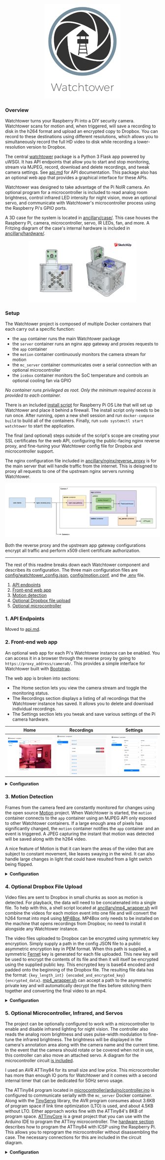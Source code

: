
<p align="center">
  <img src="ancillary/watchtower.png" width="250" />
</p>
<p class="aligncenter">
    

### Overview

Watchtower turns your Raspberry Pi into a DIY security camera. Watchtower scans for motion and, when triggered, will save a recording to disk in the h264 format and upload an encrypted copy to Dropbox. You can record to these destinations using different resolutions, which allows you to simultaneously record the full HD video to disk while recording a lower-resolution version to Dropbox.

The central [watchtower](watchtower) package is a Python 3 Flask app powered by uWSGI. It has API endpoints that allow you to start and stop monitoring, stream via MJPEG, record, download and delete recordings, and tweak camera settings. See [api.md](ancillary/api.md) for API documentation. This package also has an optional web app that provides a graphical interface for these APIs.

Watchtower was designed to take advantage of the Pi NoIR camera. An optional program for a microcontroller is included to read analog room brightness, control infrared LED intensity for night vision, move an optional servo, and communicate with Watchtower's microcontroller process using the Raspberry Pi's GPIO ports.

A 3D case for the system is located in [ancillary/case/](ancillary/case/). This case houses the Raspberry Pi, camera, microcontroller, servo, IR LEDs, fan, and more. A Fritzing diagram of the case's internal hardware is included in [ancillary/hardware/](ancillary/hardware).
<p align="center">
    <img src="ancillary/case/v3/v3_xray.png" width="350" />
</p>

### Setup

The Watchtower project is composed of multiple Docker containers that each carry out a specific function:
- the `app` container runs the main Watchtower package
- the `server` container runs an nginx app gateway and proxies requests to the `app` container
- the `motion` container continuously monitors the camera stream for motion
- the `mc_server` container communicates over a serial connection with an optional microcontroller
- the `icebox` container monitors the SoC temperature and controls an optional cooling fan via GPIO

_No container runs privileged as root. Only the minimum required access is provided to each container._

There is an included [install script](install.sh) for Raspberry Pi OS Lite that will set up Watchtower and place it behind a firewall. The install script only needs to be run once. After running, open a new shell session and run `docker-compose build` to build all of the containers. Finally, run `sudo systemctl start watchtower` to start the application.

The final (and optional) steps outside of the script's scope are creating your SSL certificates for the web API, configuring the public-facing nginx reverse proxy, and fine-tuning your Watchtower config file for Dropbox and microcontroller support.

The nginx configuration file included in [ancillary/nginx/reverse_proxy](ancillary/nginx/reverse_proxy) is for the main server that will handle traffic from the internet. This is deisgned to proxy all requests to one of the upstream nginx servers running Watchtower.

<p align="center">
<img src="ancillary/system_diagram.png"/>
</p>

Both the reverse proxy and the upstream app gateway configurations encrypt all traffic and perform x509 client certificate authorization.

---

The rest of this readme breaks down each Watchtower component and describes its configuration. The three main configuration files are [config/watchtower_config.json](config/watchtower_config.json), [config/motion.conf](config/motion.conf), and the [.env](.env) file.
 1. [API endpoints](ancillary/api.md)
 2. [Front-end web app](#2-front-end-web-app)
 3. [Motion detection](#3-motion-detection)
 4. [Optional Dropbox file upload](#4-optional-dropbox-file-upload)
 5. [Optional microcontroller](#5-optional-microcontroller-infrared-and-servos)


### 1. API Endpoints

 Moved to [api.md](ancillary/api.md).

### 2. Front-end web app

An optional web app for each Pi's Watchtower instance can be enabled. You can access it in a browser through the reverse proxy by going to `https://proxy_address/camera0/`. This provides a simple interface for Watchtower built with [Bootstrap](https://getbootstrap.com/). 

The web app is broken into sections:
- The Home section lets you view the camera stream and toggle the monitoring status.
- The Recordings section displays a listing of all recordings that the Watchtower instance has saved. It allows you to delete and download individual recordings.
- The Settings section lets you tweak and save various settings of the Pi camera hardware.

| Home | Recordings | Settings |
| --- | --- | --- |
| <img src="ancillary/screenshots/home.jpg" width="235"/> | <img src="ancillary/screenshots/recordings.jpg" width="235"/> | <img src="ancillary/screenshots/settings.jpg" width="235"/>|

<details>
  <summary><b>Configuration</b></summary>
  
There is only a single configuration option for the web app in the config JSON file. Omit or set `WEB_APP_ENABLED` to false to turn off the web app. When disabled, requests to load the app will 404.
</details>

### 3. Motion Detection

Frames from the camera feed are constantly monitored for changes using the open source [Motion](https://motion-project.github.io/) project. When Watchtower is started, the `motion` container connects to the `app` container using an MJPEG API only exposed to other Watchtower containers. If a large enough area of pixels has significantly changed, the `motion` container notifies the `app` container and an event is triggered. A JPEG capturing the instant that motion was detected will be saved along with the h264 video.

A nice feature of Motion is that it can learn the areas of the video that are subject to constant movement, like leaves swaying in the wind. It can also handle large changes in light that could have resulted from a light switch being flipped.

<details>
  <summary><b>Configuration</b></summary>

All motion detection settings are housed inside the `motion.conf` file. The full documentation on Motion's configuration options is listed [here](https://motion-project.github.io/motion_config.html#Configuration_OptionsAlpha). Be sure the width and height specified in `motion.conf` matches the `MJPEG_SIZE` specified in `watchtower_config.json`.

Two useful configurations in `watchtower_config.json` are:
- `MAX_EVENT_TIME` the maximum number of seconds for a single recording.
- `RECORDING_PADDING` the number of seconds to record before and after motion occurs.
</details>


### 4. Optional Dropbox File Upload

Video files are sent to Dropbox in small chunks as soon as motion is detected. For playback, the data will need to be concatenated into a single file. To help with this, a shell script located at [ancillary/mp4_wrapper.sh](ancillary/mp4_wrapper.sh) will combine the videos for each motion event into one file and will convert the h264 format into mp4 using [MP4Box](https://gpac.wp.imt.fr/mp4box/). MP4Box only needs to be installed on the machine that opens recordings from Dropbox; no need to install it alongside any Watchtower instance.

The video files uploaded to Dropbox can be encrypted using symmetric key encryption. Simply supply a path in the config JSON file to a public asymmetric encryption key in PEM format. When this path is supplied, a symmetric [Fernet](https://cryptography.io/en/latest/fernet.html) key is generated for each file uploaded. This new key will be used to encrypt the contents of its file and then it will itself be encrypted using the supplied public key. This encrypted key is base64 encoded and padded onto the beginning of the Dropbox file. The resulting file data has the format: `{key_length_int} {encoded_and_encrypted_key}{encrypted_data}`. [mp4_wrapper.sh](ancillary/mp4_wrapper.sh) can accept a path to the asymmetric private key and will automatically decrypt the files before stitching them together and converting the final video to an mp4.

<details>
  <summary><b>Configuration</b></summary>

All Dropbox properties are contained inside the `dropbox` key of the `DESTINATIONS` object in the config JSON file. Dropbox can be disabled by deleting the `dropbox` entry.
- `file_chunk_kb` determines the maximum file size in kilobytes that will be uploaded to Dropbox. Files are saved in series using the name `video#.h264` like `video0.h264`, `video1.h264`, etc.
- `token` is the Dropbox API token for your account.
- `public_key_path` the path to the public asymmetric key. If `null` is supplied or this field is omitted, the Dropbox files are not encrypted.
- `size` is an array containing the width and height of the videos saved to Dropbox. This is useful for specifying a smaller size for Dropbox, saving storage and network resources. 
</details>

### 5. Optional Microcontroller, Infrared, and Servos

The project can be optionally configured to work with a microcontroller to enable and disable infrared lighting for night vision. The controller also reads the analog room brightness and uses pulse-width modulation to fine-tune the infrared brightness. The brightness will be displayed in the camera's annotation area along with the camera name and the current time. In the event that the camera should rotate or be covered when not in use, this controller can also move an attached servo. A diagram for the microcontroller circuit [is included](/ancillary/hardware).

I used an AVR ATTiny84 for its small size and low price. This microcontroller has more than enough IO ports for Watchtower and it comes with a second internal timer that can be dedicated for 50Hz servo usage.

The ATTiny84 program located in [microcontroller/arduino/controller.ino](microcontroller/arduino/controller.ino) is configured to communicate serially with the `mc_server` Docker container. Along with the [TinyServo](microcontroller/arduino/TinyServo.h) library, the AVR program consumes about 3.6KB of program space if link time optimization (LTO) is used, and about 4.5KB without LTO. Either approach works fine with the ATTiny84's 8KB of program space. [ATTinyCore](https://github.com/SpenceKonde/ATTinyCore) is a great project that you can use with the Arduino IDE to program the ATTiny microcontroller. The [hardware section](ancillary/hardware) describes how to program the ATTiny84 with ICSP using the Raspberry Pi. This allows you to reprogram the microcontroller without disassembling the case. The necessary connections for this are included in the circuit diagram.

<details>
  <summary><b>Configuration</b></summary>

The two configurations in the config JSON file are:
- `SERVO_ANGLE_ON` the angle (from 0-180) of the servo for the on state.
- `SERVO_ANGLE_OFF` the angle (from 0-180) of the servo for the off state.

The rest are configurations are located in the [.env](.env) file:

- `SERIAL_ENABLED` if `0`, the `mc_server` Docker container will not be used.
- `SERIAL_BAUD` is the baud rate of the serial connection with the microcontroller.
- `SERIAL_DEVICE` is the location of the serial connection, like `/dev/serial0` on Raspberry Pi OS.
- `MC_SERVER_PORT` is the port number used for the Watchtower container to communicate with the microcontroller container. This should not need to be changed.
</details>
